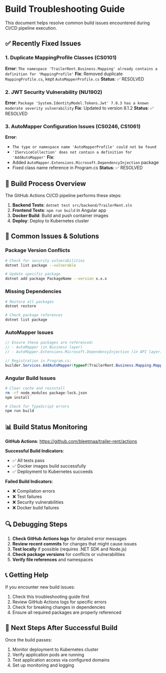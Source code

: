 # Build Troubleshooting Guide

This document helps resolve common build issues encountered during CI/CD pipeline execution.

## ✅ **Recently Fixed Issues**

### 1. Duplicate MappingProfile Classes (CS0101)
**Error**: `The namespace 'TrailerRent.Business.Mapping' already contains a definition for 'MappingProfile'`
**Fix**: Removed duplicate `MappingProfile.cs`, kept `AutoMapperProfile.cs`
**Status**: ✅ RESOLVED

### 2. JWT Security Vulnerability (NU1902)
**Error**: `Package 'System.IdentityModel.Tokens.Jwt' 7.0.3 has a known moderate severity vulnerability`
**Fix**: Updated to version 8.1.2
**Status**: ✅ RESOLVED

### 3. AutoMapper Configuration Issues (CS0246, CS1061)
**Error**: 
- `The type or namespace name 'AutoMapperProfile' could not be found`
- `'IServiceCollection' does not contain a definition for 'AddAutoMapper'`
**Fix**: 
- Added `AutoMapper.Extensions.Microsoft.DependencyInjection` package
- Fixed class name reference in Program.cs
**Status**: ✅ RESOLVED

## 🔧 **Build Process Overview**

The GitHub Actions CI/CD pipeline performs these steps:

1. **Backend Tests**: `dotnet test src/backend/TrailerRent.sln`
2. **Frontend Tests**: `npm run build` in Angular app
3. **Docker Build**: Build and push container images
4. **Deploy**: Deploy to Kubernetes cluster

## 🚨 **Common Issues & Solutions**

### Package Version Conflicts
```bash
# Check for security vulnerabilities
dotnet list package --vulnerable

# Update specific package
dotnet add package PackageName --version x.x.x
```

### Missing Dependencies
```bash
# Restore all packages
dotnet restore

# Check package references
dotnet list package
```

### AutoMapper Issues
```csharp
// Ensure these packages are referenced:
// - AutoMapper (in Business layer)
// - AutoMapper.Extensions.Microsoft.DependencyInjection (in API layer)

// Registration in Program.cs:
builder.Services.AddAutoMapper(typeof(TrailerRent.Business.Mapping.MappingProfile));
```

### Angular Build Issues
```bash
# Clear cache and reinstall
rm -rf node_modules package-lock.json
npm install

# Check for TypeScript errors
npm run build
```

## 📊 **Build Status Monitoring**

**GitHub Actions**: https://github.com/bleetmaa/trailer-rent/actions

**Successful Build Indicators**:
- ✅ All tests pass
- ✅ Docker images build successfully
- ✅ Deployment to Kubernetes succeeds

**Failed Build Indicators**:
- ❌ Compilation errors
- ❌ Test failures
- ❌ Security vulnerabilities
- ❌ Docker build failures

## 🔍 **Debugging Steps**

1. **Check GitHub Actions logs** for detailed error messages
2. **Review recent commits** for changes that might cause issues
3. **Test locally** if possible (requires .NET SDK and Node.js)
4. **Check package versions** for conflicts or vulnerabilities
5. **Verify file references** and namespaces

## 📞 **Getting Help**

If you encounter new build issues:
1. Check this troubleshooting guide first
2. Review GitHub Actions logs for specific errors
3. Check for breaking changes in dependencies
4. Ensure all required packages are properly referenced

## 🎯 **Next Steps After Successful Build**

Once the build passes:
1. Monitor deployment to Kubernetes cluster
2. Verify application pods are running
3. Test application access via configured domains
4. Set up monitoring and logging
